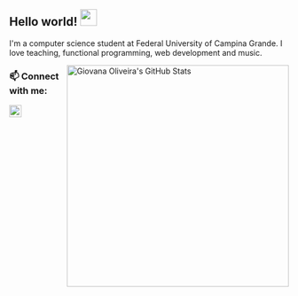 ## Hello world! <img src="https://github.com/seanprashad/slackmoji/raw/master/emoji/blob/blob-wave-reverse-gif.gif" width="30">

I'm a computer science student at Federal University of Campina Grande. I love teaching, functional programming, web development and music.

<img title="Giovana Oliveira's GitHub Stats" align="right" width="400" src="https://github-readme-stats.vercel.app/api?username=giovanabritooliveira&count_private=true&show_icons=true)" />

### 📫 Connect with me:

[<img align="left" alt="codeSTACKr | LinkedIn" width="22px" src="https://cdn.jsdelivr.net/npm/simple-icons@v3/icons/linkedin.svg" />][linkedin]

[linkedin]: https://www.linkedin.com/in/giovana-oliveira-9a5b08116/
